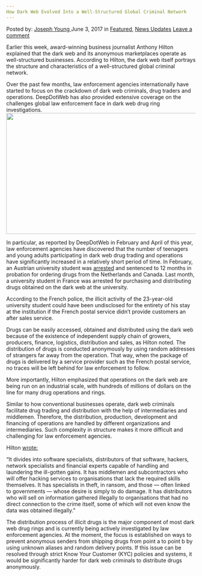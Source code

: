 ```yaml
---
How Dark Web Evolved Into a Well-Structured Global Criminal Network
---
```

<article class="post-listing post-20342 post type-post status-publish format-standard has-post-thumbnail hentry category-deepdot-news category-news-updates tag-criminal tag-dark tag-evolved tag-global tag-network tag-web tag-wellstructured">
    <div class="post-inner">
        <span>Posted by: <a href="https://www.deepdotweb.com/author/josephyoung/" title="">Joseph Young </a></span>
    <span>June 3, 2017</span>
    <span>in <a href="https://www.deepdotweb.com/category/deepdot-news/" rel="category tag">Featured</a>, <a href="https://www.deepdotweb.com/category/news-updates/" rel="category tag">News Updates</a></span>
    <span><a href="https://www.deepdotweb.com/2017/06/03/dark-web-evolved-well-structured-global-criminal-network/#respond">Leave a comment</a></span>
    </p>
    <div class="clear"></div>
    <div class="entry">
    <p>Earlier this week, award-winning business journalist Anthony Hilton explained that the dark web and its anonymous marketplaces operate as well-structured businesses. According to Hilton, the dark web itself portrays the structure and characteristics of a well-structured global criminal network.</p>
    <p>Over the past few months, law enforcement agencies internationally have started to focus on the crackdown of dark web criminals, drug traders and operations. DeepDotWeb has also provided extensive coverage on the challenges global law enforcement face in dark web drug ring investigations.<img class="wp-image-20350 aligncenter" src="https://www.deepdotweb.com/wp-content/uploads/2017/05/word-image-126.png" width="643" height="322" srcset="https://www.deepdotweb.com/wp-content/uploads/2017/05/word-image-126.png 2000w, https://www.deepdotweb.com/wp-content/uploads/2017/05/word-image-126-300x150.png 300w, https://www.deepdotweb.com/wp-content/uploads/2017/05/word-image-126-1024x512.png 1024w, https://www.deepdotweb.com/wp-content/uploads/2017/05/word-image-126-660x330.png 660w, https://www.deepdotweb.com/wp-content/uploads/2017/05/word-image-126-995x498.png 995w" sizes="(max-width: 643px) 100vw, 643px"/></p>
    <p>In particular, as reported by DeepDotWeb in February and April of this year, law enforcement agencies have discovered that the number of teenagers and young adults participating in dark web drug trading and operations have significantly increased in a relatively short period of time. In February, an Austrian university student was <a href="https://www.deepdotweb.com/2017/02/04/austrian-sentenced-ordering-drugs-canada-netherlands/">arrested</a> and sentenced to 12 months in probation for ordering drugs from the Netherlands and Canada. Last month, a university student in France was arrested for purchasing and distributing drugs obtained on the dark web at the university.</p>
    <p>According to the French police, the illicit activity of the 23-year-old university student could have been undisclosed for the entirety of his stay at the institution if the French postal service didn’t provide customers an after sales service.</p>
    <p>Drugs can be easily accessed, obtained and distributed using the dark web because of the existence of independent supply chain of growers, producers, finance, logistics, distribution and sales, as Hilton noted. The distribution of drugs is conducted anonymously by using random addresses of strangers far away from the operation. That way, when the package of drugs is delivered by a service provider such as the French postal service, no traces will be left behind for law enforcement to follow.</p>
    <p>More importantly, Hilton emphasized that operations on the dark web are being run on an industrial scale, with hundreds of millions of dollars on the line for many drug operations and rings.</p>
    <p>Similar to how conventional businesses operate, dark web criminals facilitate drug trading and distribution with the help of intermediaries and middlemen. Therefore, the distribution, production, development and financing of operations are handled by different organizations and intermediaries. Such complexity in structure makes it more difficult and challenging for law enforcement agencies.</p>
    <p>Hilton <a href="http://www.standard.co.uk/business/anthony-hilton-costcutting-has-opened-the-door-to-hackers-a3540531.html">wrote:</a></p>
    <p>“It divides into software specialists, distributors of that software, hackers, network specialists and financial experts capable of handling and laundering the ill-gotten gains. It has middlemen and subcontractors who will offer hacking services to organisations that lack the required skills themselves. It has specialists in theft, in ransom, and those — often linked to governments — whose desire is simply to do damage. It has distributors who will sell on information gathered illegally to organisations that had no direct connection to the crime itself, some of which will not even know the data was obtained illegally.”</p>
    <p>The distribution process of illicit drugs is the major component of most dark web drug rings and is currently being actively investigated by law enforcement agencies. At the moment, the focus is established on ways to prevent anonymous senders from shipping drugs from point a to point b by using unknown aliases and random delivery points. If this issue can be resolved through strict Know Your Customer (KYC) policies and systems, it would be significantly harder for dark web criminals to distribute drugs anonymously.</p>
    </div>
    <span style="display:none"><a href="https://www.deepdotweb.com/tag/criminal/" rel="tag">criminal</a> <a href="https://www.deepdotweb.com/tag/dark/" rel="tag">dark</a> <a href="https://www.deepdotweb.com/tag/evolved/" rel="tag">evolved</a> <a href="https://www.deepdotweb.com/tag/global/" rel="tag">global</a> <a href="https://www.deepdotweb.com/tag/network/" rel="tag">network</a> <a href="https://www.deepdotweb.com/tag/web/" rel="tag">web</a> <a href="https://www.deepdotweb.com/tag/wellstructured/" rel="tag">wellstructured</a></span> <span style="display:none" class="updated">2017-06-03</span>
    <div style="display:none" class="vcard author" itemprop="author" itemscope itemtype="http://schema.org/Person"><strong class="fn" itemprop="name"><a href="https://www.deepdotweb.com/author/josephyoung/" title="Posts by Joseph Young" rel="author">Joseph Young</a></strong></div>
    </div>
</article>

